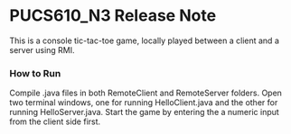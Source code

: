 # PUCS610_N3 Release Note
This is a console tic-tac-toe game, locally played between a client and a server using RMI.


### How to Run
Compile .java files in both RemoteClient and RemoteServer folders. Open two terminal windows, one for running HelloClient.java and the other for running HelloServer.java. Start the game by entering the a numeric input from the client side first.

